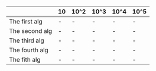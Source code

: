 |   | 10 |  10^2 | 10^3 | 10^4|10^5|
| ------------- | ------------- |-|-|-|-|
| The first alg  |  -|-|-|-|-|
| The second alg  | - |-|-|-|-|
| The third alg  | -|-|-|-|-|
| The fourth alg  |  -|-|-|-|-|
| The fith alg  |  -|-|-|-|-|
